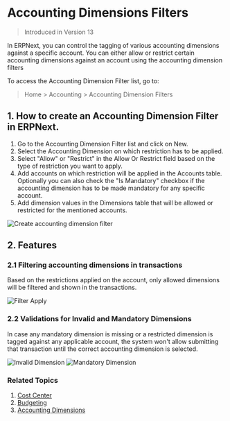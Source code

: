 <!-- add-breadcrumbs -->
# Accounting Dimensions Filters

> Introduced in Version 13

In ERPNext, you can control the tagging of various accounting dimensions against a specific account.
You can either allow or restrict certain accounting dimensions against an account using the accounting dimension filters

To access the Accounting Dimension Filter list, go to:
> Home > Accounting > Accounting Dimension Filters

## 1. How to create an Accounting Dimension Filter in ERPNext.

1. Go to the Accounting Dimension Filter list and click on New.
1. Select the Accounting Dimension on which restriction has to be applied.
1. Select "Allow" or "Restrict" in the Allow Or Restrict field based on the type of restriction you want to apply.
1. Add accounts on which restriction will be applied in the Accounts table. Optionally you can also check the "Is Mandatory" checkbox if the accounting dimension has to be made mandatory for any specific account.
1. Add dimension values in the Dimensions table that will be allowed or restricted for the mentioned accounts.

<img alt="Create accounting dimension filter" class="screenshot" src="{{docs_base_url}}/assets/img/accounts/accounting-dimension-filter.png">


## 2. Features

### 2.1 Filtering accounting dimensions in transactions

Based on the restrictions applied on the account, only allowed dimensions will be filtered and shown in the transactions.

<img alt="Filter Apply" class="screenshot" src="{{docs_base_url}}/assets/img/accounts/accounting-dimension-filter-apply.png">

### 2.2 Validations for Invalid and Mandatory Dimensions

In case any mandatory dimension is missing or a restricted dimension is tagged against any applicable account, the system won't allow submitting that transaction until the correct accounting dimension is selected.

<img alt="Invalid Dimension" class="screenshot" src="{{docs_base_url}}/assets/img/accounts/invalid-dimension.png">

<img alt="Mandatory Dimension" class="screenshot" src="{{docs_base_url}}/assets/img/accounts/mandatory-dimension.png">


### Related Topics
1. [Cost Center](/docs/user/manual/en/accounts/cost-center)
1. [Budgeting](/docs/user/manual/en/accounts/budgeting)
1. [Accounting Dimensions](/docs/user/manual/en/accounts/accounting-dimensions)
